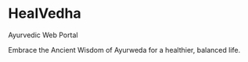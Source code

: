 # HealVedha
Ayurvedic Web Portal

Embrace the Ancient Wisdom of Ayurweda for a healthier, balanced life.